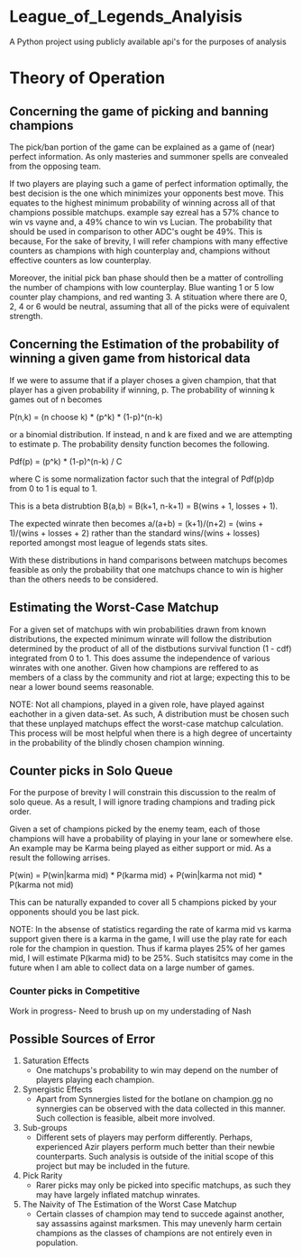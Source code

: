 # League_of_Legends_Analyisis
A Python project using publicly available api's for the purposes of analysis

# Theory of Operation
## Concerning the game of picking and banning champions

The pick/ban portion of the game can be explained as a game of (near) perfect information. As only masteries and summoner spells are convealed from the opposing team. 

If two players are playing such a game of perfect information optimally, the best decision is the one which minimizes your opponents best move. This equates to the highest minimum probability of winning across all of that champions possible matchups. example say ezreal has a 57% chance to win vs vayne and, a 49% chance to win vs Lucian. The probability that should be used in comparison to other ADC's ought be 49%. This is because,  For the sake of brevity, I will refer champions with many effective counters as champions with high counterplay and, champions without effective counters as low counterplay.

Moreover, the initial pick ban phase should then be a matter of controlling the number of champions with low counterplay. Blue wanting 1 or 5 low counter play champions, and red wanting 3. A stituation where there are 0, 2, 4 or 6 would be neutral, assuming that all of the picks were of equivalent strength. 

## Concerning the Estimation of the probability of winning a given game from historical data

If we were to assume that if a player choses a given champion, that that player has a given probability if winning, p. The probability of winning k games out of n becomes 

P(n,k) = (n choose k) * (p^k) * (1-p)^(n-k) 

or a binomial distribution. If instead, n and k are fixed and we are attempting to estimate p. The probability density function becomes the following.

Pdf(p) = (p^k) * (1-p)^(n-k) / C 

where C is some normalization factor such that the integral of Pdf(p)dp from 0 to 1 is equal to 1. 

This is a beta distrubtion B(a,b) = B(k+1, n-k+1) = B(wins + 1, losses + 1). 

The expected winrate then becomes a/(a+b) = (k+1)/(n+2) = (wins + 1)/(wins + losses + 2) rather than the standard wins/(wins + losses) reported amongst most league of legends stats sites. 

With these distributions in hand comparisons between matchups becomes feasible as only the probability that one matchups chance to win is higher than the others needs to be considered.

## Estimating the Worst-Case Matchup
For a given set of matchups with win probabilities drawn from known distributions, the expected minimum winrate will follow the distribution determined by the product of all of the distbutions survival function (1 - cdf) integrated from 0 to 1. This does assume the independence of various winrates with one another. Given how champions are reffered to as members of a class by the community and riot at large; expecting this to be near a lower bound seems reasonable.

NOTE:
Not all champions, played in a given role, have played against eachother in a given data-set. As such, A distribution must be chosen such that these unplayed matchups effect the worst-case matchup calculation. This process will be most helpful when there is a high degree of uncertainty in the probability of the blindly chosen champion winning.

## Counter picks in Solo Queue
For the purpose of brevity I will constrain this discussion to the realm of solo queue. As a result, I will ignore trading champions and trading pick order. 

Given a set of champions picked by the enemy team, each of those champions will have a probability of playing in your lane or somewhere else. An example may be Karma being played as either support or mid. As a result the following arrises.

P(win) = P(win|karma mid) * P(karma mid) + P(win|karma not mid) * P(karma not mid)

This can be naturally expanded to cover all 5 champions picked by your opponents should you be last pick. 

NOTE:
In the absense of statistics regarding the rate of karma mid vs karma support given there is a karma in the game, I will use the play rate for each role for the champion in question. Thus if karma playes 25% of her games mid, I will estimate P(karma mid) to be 25%. Such statisitcs may come in the future when I am able to collect data on a large number of games.

### Counter picks in Competitive
Work in progress- Need to brush up on my understading of Nash 

## Possible Sources of Error

1. Saturation Effects
    * One matchups's probability to win may depend on the number of players playing each champion.
2. Synergistic Effects
    * Apart from Synnergies listed for the botlane on champion.gg no synnergies can be observed with the data collected in this manner. Such collection is feasible, albeit more involved.
3. Sub-groups
    * Different sets of players may perform differently. Perhaps, experienced Azir players perform much better than their newbie counterparts. Such analysis is outside of the initial scope of this project but may be included in the future.
4. Pick Rarity
    * Rarer picks may only be picked into specific matchups, as such they may have largely inflated matchup winrates. 
5. The Naivity of The Estimation of the Worst Case Matchup
    * Certain classes of champion may tend to succede against another, say assassins against marksmen. This may unevenly harm certain champions as the classes of champions are not entirely even in population.
